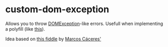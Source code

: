 custom-dom-exception
====================

Allows you to throw [DOMException](http://www.w3.org/TR/dom/#exception-domexception)-like errors. Usefull when implementing a polyfill (like [this](https://github.com/longaccess/storage-info-polyfill)).

Idea based on [this fiddle](http://jsfiddle.net/yDNgL/31/) by [Marcos Cáceres'](http://marcosc.com/)
